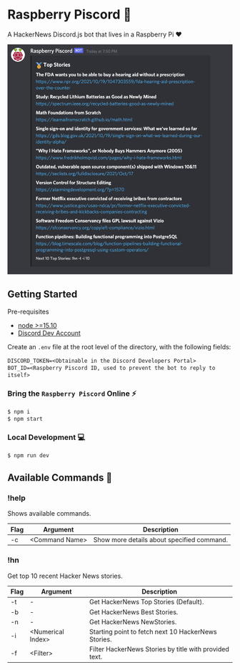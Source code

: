 # Raspberry Piscord 🤖

A HackerNews Discord.js bot that lives in a Raspberry Pi ❤️

![Top Stories](/assets/top-stories.png)

## Getting Started

Pre-requisites

- [node >=15.10](https://nodejs.org/en/)
- [Discord Dev Account](https://discord.com/developers/docs/intro)

Create an `.env` file at the root level of the directory, with the following fields:

```
DISCORD_TOKEN=<Obtainable in the Discord Developers Portal>
BOT_ID=<Raspberry Piscord ID, used to prevent the bot to reply to itself>
```

### Bring the `Raspberry Piscord` Online ⚡️

```
$ npm i
$ npm start
```

### Local Development 💻

```
$ npm run dev
```

## Available Commands 🚀

### !help

Shows available commands.

| Flag | Argument        | Description                                |
| ---- | --------------- | ------------------------------------------ |
| -c   | \<Command Name> | Show more details about specified command. |

### !hn

Get top 10 recent Hacker News stories.

| Flag | Argument           | Description                                         |
| ---- | ------------------ | --------------------------------------------------- |
| -t   | -                  | Get HackerNews Top Stories (Default).               |
| -b   | -                  | Get HackerNews Best Stories.                        |
| -n   | -                  | Get HackerNews NewStories.                          |
| -i   | \<Numerical Index> | Starting point to fetch next 10 HackerNews Stories. |
| -f   | \<Filter>          | Filter HackerNews Stories by title with provided text.  |
